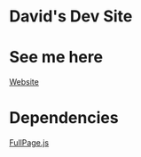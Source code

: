 # David's Dev Site

# See me here
[Website](https://davidl1023.github.io/)

# Dependencies
[FullPage.js](https://github.com/alvarotrigo/fullPage.js)